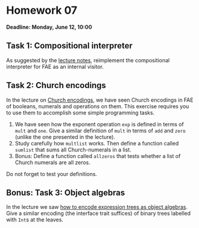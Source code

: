 # Homework 07

**Deadline: Monday, June 12, 10:00**

## Task 1: Compositional interpreter

As suggested by the [lecture notes](https://ps-tuebingen-courses.github.io/pl1-lecture-notes/12-meta-interpretation/meta-interpretation.html),
reimplement the compositional interpreter for FAE as an internal visitor.


## Task 2: Church encodings

In the lecture on [Church encodings](https://ps-tuebingen-courses.github.io/pl1-lecture-notes/13-church-encoding/church-encoding.html),
we have seen Church encodings in FAE of booleans, numerals and operations on them.
This exercise requires you to use them to accomplish some simple programming tasks.

1. We have seen how the exponent operation `exp` is defined in terms of `mult` and `one`. Give a similar definition of
   `mult` in terms of `add` and `zero` (unlike the one presented in the lecture).
2. Study carefully how `multlist` works. Then define a function called `sumlist` that sums all Church-numerals in a list.
3. Bonus: Define a function called `allzeros` that tests whether a list of Church numerals are all zeros.

Do not forget to test your definitions.


## Bonus: Task 3: Object algebras

In the lecture we saw [how to encode expression trees as object algebras](https://ps-tuebingen-courses.github.io/pl1-lecture-notes/14-object-algebras/object-algebras.html).
Give a similar encoding (the interface trait suffices) of binary trees labelled with `Int`s at the leaves.
